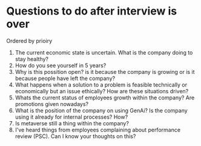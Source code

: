 # Questions to do after interview is over

Ordered by prioiry

1. The current economic state is uncertain. What is the company doing to stay healthy?
2. How do you see yourself in 5 years?
3. Why is this possition open? is it because the company is growing or is it because people have left the company?
4. What happens when a solution to a problem is feasible technically or economically but an issue ethically? How are these situations driven?
5. Whats the current status of employees growth within the company? Are promotions given nowadays?
6. What is the position of the company on using GenAi? Is the company using it already for internal processes? How?
7. Is metaverse still a thing within the company?
8. I've heard things from employees complaining about performance review (PSC). Can I know your thoughts on this?
